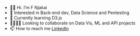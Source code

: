 - 👋🏿 Hi. I’m F Njakai
- 👀 Interested in Back-end dev, Data Science and Pentesting
- 🌱 Currently learning D3.js
- 🫱🏿‍🫲🏻 Looking to collaborate on Data Vis, ML and API projects
- 📫 How to reach me [LinkedIn](https://www.linkedin.com/in/fnjakai)

<!---
brk-a/brk-a is a ✨ special ✨ repository because its `README.md` (this file) appears on your GitHub profile.
You can click the Preview link to take a look at your changes.
--->
